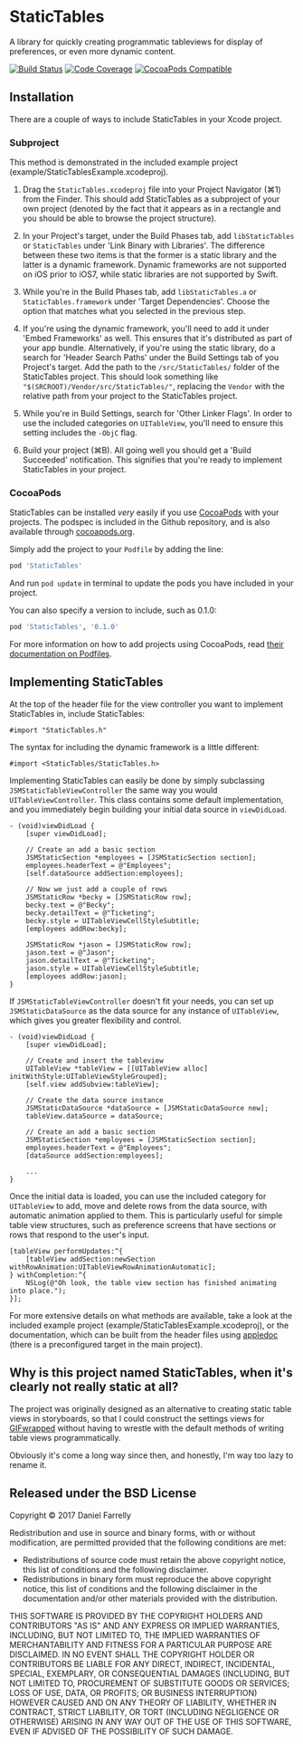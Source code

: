 # StaticTables

A library for quickly creating programmatic tableviews for display of preferences, or even more dynamic content.

[![Build Status](https://travis-ci.org/jellybeansoup/ios-statictables.svg?branch=master)](https://travis-ci.org/jellybeansoup/ios-statictables)
[![Code Coverage](https://codecov.io/gh/jellybeansoup/ios-statictables/branch/master/graph/badge.svg)](https://codecov.io/gh/jellybeansoup/ios-statictables)
[![CocoaPods Compatible](https://img.shields.io/cocoapods/v/StaticTables.svg)](https://cocoapods.org/pods/StaticTables)

## Installation

There are a couple of ways to include StaticTables in your Xcode project.

### Subproject

This method is demonstrated in the included example project (example/StaticTablesExample.xcodeproj).

1. Drag the `StaticTables.xcodeproj` file into your Project Navigator (⌘1) from the Finder. This should add StaticTables as a subproject of your own project (denoted by the fact that it appears as in a rectangle and you should be able to browse the project structure).

2. In your Project's target, under the Build Phases tab, add `libStaticTables` or `StaticTables` under 'Link Binary with Libraries'. The difference between these two items is that the former is a static library and the latter is a dynamic framework. Dynamic frameworks are not supported on iOS prior to iOS7, while static libraries are not supported by Swift.

3. While you're in the Build Phases tab, add `libStaticTables.a` or `StaticTables.framework` under 'Target Dependencies'. Choose the option that matches what you selected in the previous step.

4. If you're using the dynamic framework, you'll need to add it under 'Embed Frameworks' as well. This ensures that it's distributed as part of your app bundle. Alternatively, if you're using the static library, do a search for 'Header Search Paths' under the Build Settings tab of you Project's target. Add the path to the `/src/StaticTables/` folder of the StaticTables project. This should look something like `"$(SRCROOT)/Vendor/src/StaticTables/"`, replacing the `Vendor` with the relative path from your project to the StaticTables project.

5. While you're in Build Settings, search for 'Other Linker Flags'. In order to use the included categories on `UITableView`, you'll need to ensure this setting includes the `-ObjC` flag.

6. Build your project (⌘B). All going well you should get a 'Build Succeeded' notification. This signifies that you're ready to implement StaticTables in your project.

### CocoaPods

StaticTables can be installed *very* easily if you use [CocoaPods](http://cocoapods.org) with your projects. The podspec is included in the Github repository, and is also available through [cocoapods.org](http://cocoapods.org/?q=statictables).

Simply add the project to your `Podfile` by adding the line:

```ruby 
pod 'StaticTables'
```

And run `pod update` in terminal to update the pods you have included in your project.

You can also specify a version to include, such as 0.1.0:

```ruby
pod 'StaticTables', '0.1.0'
```

For more information on how to add projects using CocoaPods, read [their documentation on Podfiles](http://docs.cocoapods.org/podfile.html).

## Implementing StaticTables

At the top of the header file for the view controller you want to implement StaticTables in, include StaticTables:

```objc
#import "StaticTables.h"
```

The syntax for including the dynamic framework is a little different:

```objc
#import <StaticTables/StaticTables.h>
```

Implementing StaticTables can easily be done by simply subclassing `JSMStaticTableViewController` the same way you would `UITableViewController`. This class contains some default implementation, and you immediately begin building your initial data source in `viewDidLoad`.

```objc
- (void)viewDidLoad {
	[super viewDidLoad];
	
	// Create an add a basic section
	JSMStaticSection *employees = [JSMStaticSection section];
	employees.headerText = @"Employees";
	[self.dataSource addSection:employees];
	
	// Now we just add a couple of rows
	JSMStaticRow *becky = [JSMStaticRow row];
	becky.text = @"Becky";
	becky.detailText = @"Ticketing";
	becky.style = UITableViewCellStyleSubtitle;
	[employees addRow:becky];
	
	JSMStaticRow *jason = [JSMStaticRow row];
	jason.text = @"Jason";
	jason.detailText = @"Ticketing";
	jason.style = UITableViewCellStyleSubtitle;
	[employees addRow:jason];
}
```

If `JSMStaticTableViewController` doesn't fit your needs, you can set up `JSMStaticDataSource` as the data source for any instance of `UITableView`, which gives you greater flexibility and control.

```objc
- (void)viewDidLoad {
	[super viewDidLoad];
	
	// Create and insert the tableview
	UITableView *tableView = [[UITableView alloc] initWithStyle:UITableViewStyleGrouped];
	[self.view addSubview:tableView];
	
	// Create the data source instance
	JSMStaticDataSource *dataSource = [JSMStaticDataSource new];
	tableView.dataSource = dataSource;
	
	// Create an add a basic section
	JSMStaticSection *employees = [JSMStaticSection section];
	employees.headerText = @"Employees";
	[dataSource addSection:employees];

	...
}
```

Once the initial data is loaded, you can use the included category for `UITableView` to add, move and delete rows from the data source, with automatic animation applied to them. This is particularly useful for simple table view structures, such as preference screens that have sections or rows that respond to the user's input.

```objc
[tableView performUpdates:^{
	[tableView addSection:newSection withRowAnimation:UITableViewRowAnimationAutomatic];
} withCompletion:^{
	NSLog(@"Oh look, the table view section has finished animating into place.");
}];
```

For more extensive details on what methods are available, take a look at the included example project (example/StaticTablesExample.xcodeproj), or the documentation, which can be built from the header files using [appledoc](http://gentlebytes.com/appledoc/) (there is a preconfigured target in the main project).

## Why is this project named StaticTables, when it's clearly not really static at all?

The project was originally designed as an alternative to creating static table views in storyboards, so that I could construct the settings views for [GIFwrapped](http://gifwrapped.co) without having to wrestle with the default methods of writing table views programmatically.

Obviously it's come a long way since then, and honestly, I'm way too lazy to rename it.

## Released under the BSD License

Copyright © 2017 Daniel Farrelly

Redistribution and use in source and binary forms, with or without modification,
are permitted provided that the following conditions are met:

*	Redistributions of source code must retain the above copyright notice, this list
	of conditions and the following disclaimer.
*	Redistributions in binary form must reproduce the above copyright notice, this
	list of conditions and the following disclaimer in the documentation and/or
	other materials provided with the distribution.

THIS SOFTWARE IS PROVIDED BY THE COPYRIGHT HOLDERS AND CONTRIBUTORS "AS IS" AND 
ANY EXPRESS OR IMPLIED WARRANTIES, INCLUDING, BUT NOT LIMITED TO, THE IMPLIED
WARRANTIES OF MERCHANTABILITY AND FITNESS FOR A PARTICULAR PURPOSE ARE DISCLAIMED.
IN NO EVENT SHALL THE COPYRIGHT HOLDER OR CONTRIBUTORS BE LIABLE FOR ANY DIRECT,
INDIRECT, INCIDENTAL, SPECIAL, EXEMPLARY, OR CONSEQUENTIAL DAMAGES (INCLUDING,
BUT NOT LIMITED TO, PROCUREMENT OF SUBSTITUTE GOODS OR SERVICES; LOSS OF USE,
DATA, OR PROFITS; OR BUSINESS INTERRUPTION) HOWEVER CAUSED AND ON ANY THEORY OF
LIABILITY, WHETHER IN CONTRACT, STRICT LIABILITY, OR TORT (INCLUDING NEGLIGENCE
OR OTHERWISE) ARISING IN ANY WAY OUT OF THE USE OF THIS SOFTWARE, EVEN IF
ADVISED OF THE POSSIBILITY OF SUCH DAMAGE.
